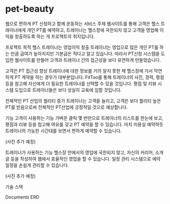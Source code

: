 # pet-beauty
웹으로 편하게 PT 신청하고 함께 운동하는 서비스
주제
웹사이트를 통해 고객은 헬스 트레이너에게 개인 PT를 예약하고, 트레이너는 헬스장에 국한되지 않고 고객을 영업해 이익을 창출하도록 하는 게 프로젝트의 취지입니다.


프로젝트 목적
헬스 트레이너는 영업이익 창출
트레이너는 영업으로 많은 개인 PT를 하는 만큼 급여가 높아지지만 기본급은 적다고 알고 있습니다. 따라서 PT신청 시스템을 도입한 웹사이트를 만들어 고객과 트레이너 간의 접근성을 보다 유연하게 만들었습니다.

고객은 PT 접근성 향상
트레이너에 대한 정보를 거의 알지 못한 채 헬스장에 가서 막연하게 PT 계약을 하는 경우가 대부분입니다. FitToo를 통해 트레이너의 사진, 경력, 평점 등을 참고해 자신에게 더 필요한 트레이너를 선택할 수 있을 것입니다. 평점 및 리뷰 시스템 도입으로 트레이너들은 보다 성실히 교육에 임할 것입니다.

전체적인 PT 산업의 퀄리티 증가
트레이너는 고객을 늘리고, 고객은 보다 퀄리티 높은 PT를 받음으로써 전체적인 PT산업에 긍정적일 것으로 예상합니다.


기능
고객이 사용하는 기능
가벼운 클릭 몇 번만으로 트레이너의 리스트를 한눈에 보고, 평점과 리뷰 등을 참고해 여유를 갖고 PT 예약을 할 수 있습니다. 마치 미용실 예약하듯 트레이너의 가능한 시간대를 보면서 편하게 예약할 수 있습니다.

(사진 추가 예정)

트레이너가 사용하는 기능
헬스장 안에서의 영업에 국한되지 않고, 자신의 커리어, 소개 글 등을 작성하여 웹에서 효율적인 영업을 할 수 있습니다. 일정 관리 시스템으로 예약 일정을 손쉽게 관리할 수 있습니다.

(사진 추가 예정)


기술 스택
     


Documents
ERD
